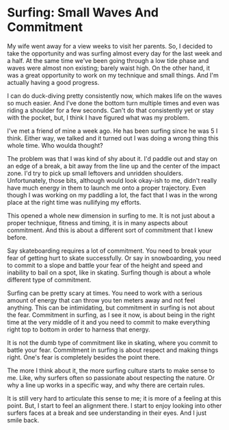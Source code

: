 # Surfing: Small Waves And Commitment

My wife went away for a view weeks to visit her parents. So, I decided to take
the opportunity and was surfing almost every day for the last week and a half.
At the same time we've been going through a low tide phase and waves were almost
non existing; barely waist high. On the other hand, it was a great opportunity
to work on my technique and small things. And I'm actually having a good progress.

I can do duck-diving pretty consistently now, which makes life on the waves so
much easier. And I've done the bottom turn multiple times and even was riding
a shoulder for a few seconds. Can't do that consistently yet or stay with the
pocket, but, I think I have figured what was my problem.

I've met a friend of mine a week ago. He has been surfing since he was 5 I think.
Either way, we talked and it turned out I was doing a wrong thing this whole
time. Who woulda thought?

The problem was that I was kind of shy about it. I'd paddle out and stay on an
edge of a break, a bit away from the line up and the center of the impact zone.
I'd try to pick up small leftovers and unridden shoulders. Unfortunately, those
bits, although would look okay-ish to me, didn't really have much energy in them
to launch me onto a proper trajectory. Even though I was working on my paddling
a lot, the fact that I was in the wrong place at the right time was nullifying
my efforts.

This opened a whole new dimension in surfing to me. It is not just about a
proper technique, fitness and timing, it is in many aspects about commitment.
And this is about a different sort of commitment that I knew before.

Say skateboarding requires a lot of commitment. You need to break your fear of
getting hurt to skate successfully. Or say in snowboarding, you need to commit to a
slope and battle your fear of the height and speed and inability to bail on a
spot, like in skating. Surfing though is about a whole different type of commitment.

Surfing can be pretty scary at times. You need to work with a serious amount of
energy that can throw you ten meters away and not feel anything. This can be
intimidating, but commitment in surfing is not about the fear. Commitment in
surfing, as I see it now, is about being in the right time at the very middle
of it and you need to commit to make everything right top to bottom in order
to harness that energy.

It is not the dumb type of commitment like in skating, where you commit to
battle your fear. Commitment in surfing is about respect and making things
right. One's fear is completely besides the point there.

The more I think about it, the more surfing culture starts to make sense to me.
Like, why surfers often so passionate about respecting the nature. Or why a
line up works in a specific way, and why there are certain rules.

It is still very hard to articulate this sense to me; it is more of a feeling
at this point. But, I start to feel an alignment there. I start to enjoy
looking into other surfers faces at a break and see understanding in their eyes.
And I just smile back.
